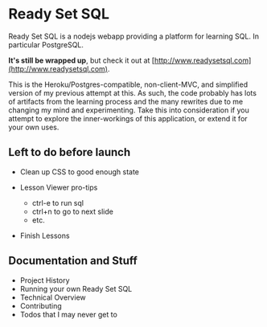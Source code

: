 # Ready Set SQL

Ready Set SQL is a nodejs webapp providing a platform for learning SQL. In particular PostgreSQL. 

**It's still be wrapped up**, but check it out at [http://www.readysetsql.com](http://www.readysetsql.com).

This is the Heroku/Postgres-compatible, non-client-MVC, and simplified version of my previous attempt at this. 
As such, the code probably has lots of artifacts from the learning process and the many rewrites due to me changing my mind 
and experimenting. Take this into consideration if you attempt to explore the inner-workings of this application, or extend 
it for your own uses.



## Left to do before launch

* Clean up CSS to good enough state

* Lesson Viewer pro-tips
	* ctrl-e to run sql
	* ctrl+n to go to next slide
	* etc.
	
* Finish Lessons



## Documentation and Stuff

- Project History
- Running your own Ready Set SQL
- Technical Overview
- Contributing
- Todos that I may never get to
